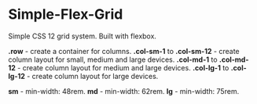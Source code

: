 # Simple-Flex-Grid
Simple CSS 12 grid system. Built with flexbox.

<b>.row</b> - create a container for columns.
<b>.col-sm-1</b> to <b>.col-sm-12</b> - create column layout for small, medium and large devices.
<b>.col-md-1</b></b> to <b>.col-md-12</b> - create column layout for medium and large devices.
<b>.col-lg-1</b></b></b> to <b>.col-lg-12</b> - create column layout for large devices.

<b>sm</b> - min-width: 48rem.
<b>md</b> - min-width: 62rem.
<b>lg</b> - min-width: 75rem.
